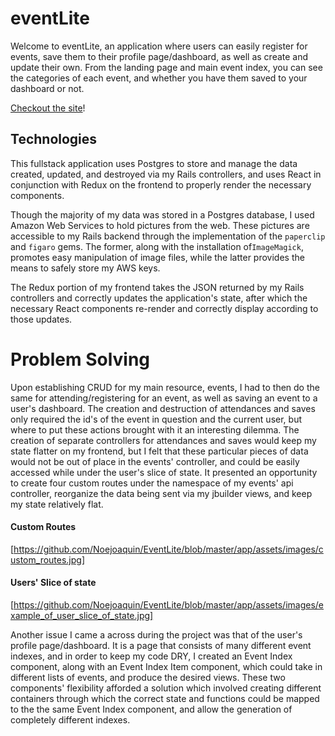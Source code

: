 # eventLite

Welcome to eventLite, an application where users can easily register for events,
save them to their profile page/dashboard, as well as create and update their own. From the
landing page and main event index, you can see the categories of each event, and whether
you have them saved to your dashboard or not.

[Checkout the site](https://eventlite.herokuapp.com/#/)!


## Technologies

This fullstack application uses Postgres to store and manage the data created, updated, and destroyed via my Rails controllers, and uses React in conjunction with Redux on the frontend to properly render the necessary components.

Though the majority of my data was stored in a Postgres database, I used Amazon Web Services to hold pictures from the web. These pictures are accessible to my Rails backend through the implementation of the `paperclip` and `figaro` gems. The former, along with the installation of`ImageMagick`, promotes easy manipulation of image files, while the latter provides the means to safely store my AWS keys.

The Redux portion of my frontend takes the JSON returned by my Rails controllers and correctly updates the application's state, after which the necessary React components re-render and correctly display according to those updates.

# Problem Solving

Upon establishing CRUD for my main resource, events, I had to then do the same for attending/registering for an event, as well as saving an event to a
user's dashboard. The creation and destruction of attendances and saves only required the id's of the event in question and the current user, but where to put these actions brought with it an interesting dilemma. The creation of separate controllers for attendances and saves would keep my state flatter on my frontend, but I felt that these particular pieces of data would not be out of place in the events' controller, and could be easily accessed while under the user's slice of state. It presented an opportunity to create four custom routes under the namespace of my events' api controller, reorganize the data being sent via my jbuilder views, and keep my state relatively flat.   

#### Custom Routes
[https://github.com/Noejoaquin/EventLite/blob/master/app/assets/images/custom_routes.jpg]

#### Users' Slice of state
[https://github.com/Noejoaquin/EventLite/blob/master/app/assets/images/example_of_user_slice_of_state.jpg]

Another issue I came a across during the project was that of the user's profile page/dashboard.
It is a page that consists of many different event indexes, and in order to keep my code DRY, I created an Event Index component, along with an Event Index Item component, which could take in different lists of events, and produce the desired views. These two components' flexibility afforded
a solution which involved creating different containers through which the correct state and functions could be mapped to the the same Event Index component, and allow the generation of completely different indexes.
